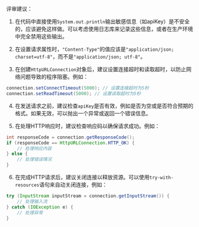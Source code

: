 评审建议：

1. 在代码中直接使用`System.out.println`输出敏感信息（如apiKey）是不安全的，应该避免这样做。可以考虑使用日志库来记录这些信息，或者在生产环境中完全禁用这些输出。

2. 在设置请求属性时，`"Content-Type"`的值应该是`"application/json; charset=utf-8"`，而不是`"application/json; utf-8"`。

3. 在创建`HttpURLConnection`对象后，建议设置连接超时和读取超时，以防止网络问题导致的程序阻塞。例如：

```java
connection.setConnectTimeout(5000); // 设置连接超时为5秒
connection.setReadTimeout(5000); // 设置读取超时为5秒
```

4. 在发送请求之前，建议检查`apiKey`是否有效，例如是否为空或是否符合预期的格式。如果无效，可以抛出一个异常或返回一个错误信息。

5. 在处理HTTP响应时，建议检查响应码以确保请求成功。例如：

```java
int responseCode = connection.getResponseCode();
if (responseCode == HttpURLConnection.HTTP_OK) {
    // 处理响应内容
} else {
    // 处理错误情况
}
```

6. 在完成HTTP请求后，建议关闭连接以释放资源。可以使用`try-with-resources`语句来自动关闭连接，例如：

```java
try (InputStream inputStream = connection.getInputStream()) {
    // 处理输入流
} catch (IOException e) {
    // 处理异常
}
```